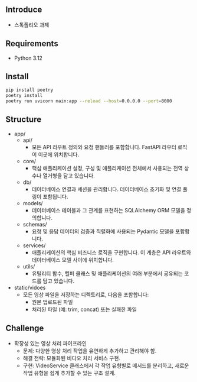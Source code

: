 ## Introduce

- 스톡폴리오 과제


## Requirements

- Python 3.12


## Install

```bash
pip install poetry
poetry install
poetry run uvicorn main:app --reload --host=0.0.0.0 --port=8000
```


## Structure

- app/
    - api/
        - 모든 API 라우트 정의와 요청 핸들러를 포함합니다. FastAPI 라우터 로직이 이곳에 위치합니다.
    - core/
        - 핵심 애플리케이션 설정, 구성 및 애플리케이션 전체에서 사용되는 전역 상수나 열거형을 담고 있습니다.
    - db/
        - 데이터베이스 연결과 세션을 관리합니다. 데이터베이스 초기화 및 연결 풀링이 포함됩니다.
    - models/
        - 데이터베이스 테이블과 그 관계를 표현하는 SQLAlchemy ORM 모델을 정의합니다.
    - schemas/
        - 요청 및 응답 데이터의 검증과 직렬화에 사용되는 Pydantic 모델을 포함합니다.
    - services/
        - 애플리케이션의 핵심 비즈니스 로직을 구현합니다. 이 계층은 API 라우트와 데이터베이스 모델 사이에 위치합니다.
    - utils/
        - 유틸리티 함수, 헬퍼 클래스 및 애플리케이션의 여러 부분에서 공유되는 코드를 담고 있습니다.
- static/vidoes
    - 모든 영상 파일을 저장하는 디렉토리로, 다음을 포함합니다:
        - 원본 업로드된 파일
        - 처리된 파일 (예: trim, concat) 또는 실패한 파일



## Challenge
- 확장성 있는 영상 처리 파이프라인
    - 문제: 다양한 영상 처리 작업을 유연하게 추가하고 관리해야 함.
    - 해결 전략: 모듈화된 비디오 처리 서비스 구현.
    - 구현: VideoService 클래스에서 각 작업 유형별로 메서드를 분리하고, 새로운 작업 유형을 쉽게 추가할 수 있는 구조 설계.